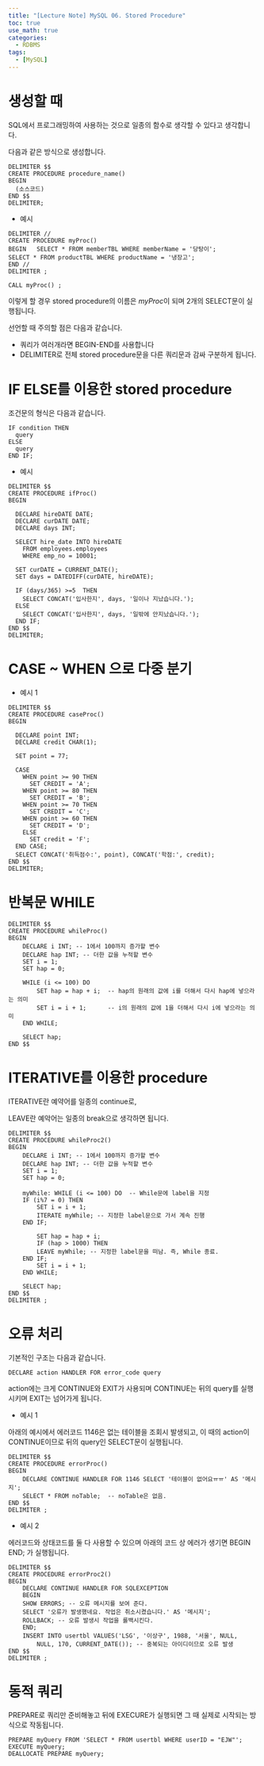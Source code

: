 ```yaml
---
title: "[Lecture Note] MySQL 06. Stored Procedure"
toc: true
use_math: true
categories:
  - RDBMS
tags:
  - [MySQL]
---
```



# 생성할 때 
SQL에서 프로그래밍하여 사용하는 것으로 일종의 함수로 생각할 수 있다고 생각합니다.

다음과 같은 방식으로 생성합니다. 
```
DELIMITER $$
CREATE PROCEDURE procedure_name()
BEGIN
  (소스코드)
END $$
DELIMITER;
```
- 예시

```
DELIMITER //
CREATE PROCEDURE myProc()
BEGIN	SELECT * FROM memberTBL WHERE memberName = '당탕이';	
SELECT * FROM productTBL WHERE productName = '냉장고';
END //
DELIMITER ; 

CALL myProc() ;
```

이렇게 할 경우 stored procedure의 이름은 *myProc*이 되며 2개의 SELECT문이 실행됩니다. 

선언할 때 주의할 점은 다음과 같습니다.
- 쿼리가 여러개라면 BEGIN-END를 사용합니다
- DELIMITER로 전체 stored procedure문을 다른 쿼리문과 감싸 구분하게 됩니다.


# IF ELSE를 이용한 stored procedure

조건문의 형식은 다음과 같습니다.
```
IF condition THEN
  query
ELSE
  query
END IF;
```

- 예시

```
DELIMITER $$
CREATE PROCEDURE ifProc()
BEGIN

  DECLARE hireDATE DATE;
  DECLARE curDATE DATE;
  DECLARE days INT;
  
  SELECT hire_date INTO hireDATE 
    FROM employees.employees
    WHERE emp_no = 10001;
    
  SET curDATE = CURRENT_DATE();
  SET days = DATEDIFF(curDATE, hireDATE);

  IF (days/365) >=5  THEN
    SELECT CONCAT('입사한지', days, '일이나 지났습니다.');
  ELSE
    SELECT CONCAT('입사한지', days, '일밖에 안지났습니다.');
  END IF;  
END $$
DELIMITER;
```

# CASE ~ WHEN 으로 다중 분기

- 예시 1

```
DELIMITER $$
CREATE PROCEDURE caseProc()
BEGIN

  DECLARE point INT;
  DECLARE credit CHAR(1);
  
  SET point = 77;
  
  CASE
    WHEN point >= 90 THEN
      SET CREDIT = 'A';
    WHEN point >= 80 THEN
      SET CREDIT = 'B';
    WHEN point >= 70 THEN
      SET CREDIT = 'C';
    WHEN point >= 60 THEN
      SET CREDIT = 'D';
    ELSE
      SET credit = 'F';
  END CASE;
  SELECT CONCAT('취득점수:', point), CONCAT('학점:', credit);
END $$
DELIMITER;
```


# 반복문 WHILE

```
DELIMITER $$
CREATE PROCEDURE whileProc()
BEGIN
	DECLARE i INT; -- 1에서 100까지 증가할 변수
	DECLARE hap INT; -- 더한 값을 누적할 변수
    SET i = 1;
    SET hap = 0;

	WHILE (i <= 100) DO
		SET hap = hap + i;  -- hap의 원래의 값에 i를 더해서 다시 hap에 넣으라는 의미
		SET i = i + 1;      -- i의 원래의 값에 1을 더해서 다시 i에 넣으라는 의미
	END WHILE;

	SELECT hap;   
END $$
```

# ITERATIVE를 이용한 procedure

ITERATIVE란 예약어를 일종의 continue로,

LEAVE란 예악어는 일종의 break으로 생각하면 됩니다. 

```
DELIMITER $$
CREATE PROCEDURE whileProc2()
BEGIN
    DECLARE i INT; -- 1에서 100까지 증가할 변수
    DECLARE hap INT; -- 더한 값을 누적할 변수
    SET i = 1;
    SET hap = 0;

    myWhile: WHILE (i <= 100) DO  -- While문에 label을 지정
	IF (i%7 = 0) THEN
		SET i = i + 1;     
		ITERATE myWhile; -- 지정한 label문으로 가서 계속 진행
	END IF;
        
        SET hap = hap + i; 
        IF (hap > 1000) THEN 
		LEAVE myWhile; -- 지정한 label문을 떠남. 즉, While 종료.
	END IF;
        SET i = i + 1;
    END WHILE;

    SELECT hap;   
END $$
DELIMITER ;
```

# 오류 처리

기본적인 구조는 다음과 같습니다.

```
DECLARE action HANDLER FOR error_code query
```

action에는 크게 CONTINUE와 EXIT가 사용되며 CONTINUE는 뒤의 query를 실행시키며 EXIT는 넘어가게 됩니다.

- 예시 1

아래의 예시에서 에러코드 1146은 없는 테이블을 조회시 발생되고, 이 때의 action이 CONTINUE이므로 뒤의 query인 SELECT문이 실행됩니다.

```
DELIMITER $$
CREATE PROCEDURE errorProc()
BEGIN
    DECLARE CONTINUE HANDLER FOR 1146 SELECT '테이블이 없어요ㅠㅠ' AS '메시지';
    SELECT * FROM noTable;  -- noTable은 없음.  
END $$
DELIMITER ;
```

- 예시 2

에러코드와 상태코드를 둘 다 사용할 수 있으며 아래의 코드 상 에러가 생기면 BEGIN END; 가 실행됩니다.

```
DELIMITER $$
CREATE PROCEDURE errorProc2()
BEGIN
    DECLARE CONTINUE HANDLER FOR SQLEXCEPTION 
    BEGIN
	SHOW ERRORS; -- 오류 메시지를 보여 준다.
	SELECT '오류가 발생했네요. 작업은 취소시켰습니다.' AS '메시지'; 
	ROLLBACK; -- 오류 발생시 작업을 롤백시킨다.
    END;
    INSERT INTO usertbl VALUES('LSG', '이상구', 1988, '서울', NULL, 
		NULL, 170, CURRENT_DATE()); -- 중복되는 아이디이므로 오류 발생
END $$
DELIMITER ;
```

# 동적 쿼리

PREPARE로 쿼리만 준비해놓고 뒤에 EXECURE가 실행되면 그 때 실제로 시작되는 방식으로 작동됩니다. 

```
PREPARE myQuery FROM 'SELECT * FROM usertbl WHERE userID = "EJW"';
EXECUTE myQuery;
DEALLOCATE PREPARE myQuery;
```